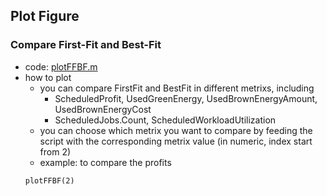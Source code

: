 ## Plot Figure


### Compare First-Fit and Best-Fit
- code: [plotFFBF.m](./plotFFBF.m)
- how to plot
  - you can compare FirstFit and BestFit in different metrixs, including
    - ScheduledProfit, UsedGreenEnergy, UsedBrownEnergyAmount, UsedBrownEnergyCost
    - ScheduledJobs.Count, ScheduledWorkloadUtilization
  - you can choose which metrix you want to compare by feeding the script with the corresponding metrix value (in numeric, index start from 2)
  - example: to compare the profits
  ```
  plotFFBF(2)
  ```
